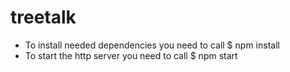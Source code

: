 # treetalk

- To install needed dependencies you need to call $ npm install
- To start the http server you need to call $ npm start
